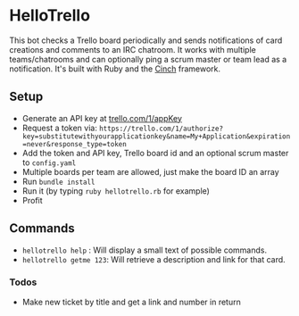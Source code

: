 # HelloTrello

This bot checks a Trello board periodically and sends notifications of card creations and comments to an IRC chatroom. It works with multiple teams/chatrooms and can optionally ping a scrum master or team lead as a notification. It's built with Ruby and the [Cinch](https://github.com/cinchrb/cinch) framework.

## Setup
-  Generate an API key at [trello.com/1/appKey](https://trello.com/1/appKey/generate)
-  Request a token via: `https://trello.com/1/authorize?key=substitutewithyourapplicationkey&name=My+Application&expiration=never&response_type=token`
-  Add the token and API key, Trello board id and an optional scrum master to `config.yaml`
  - Multiple boards per team are allowed, just make the board ID an array
-  Run `bundle install`
-  Run it (by typing `ruby hellotrello.rb` for example)
-  Profit

## Commands
- `hellotrello help` : Will display a small text of possible commands.
- `hellotrello getme 123`: Will retrieve a description and link for that card.

### Todos
-  Make new ticket by title and get a link and number in return
